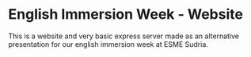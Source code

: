 # English Immersion Week - Website

This is a website and very basic express server made as an alternative presentation for our english immersion week at ESME Sudria.
